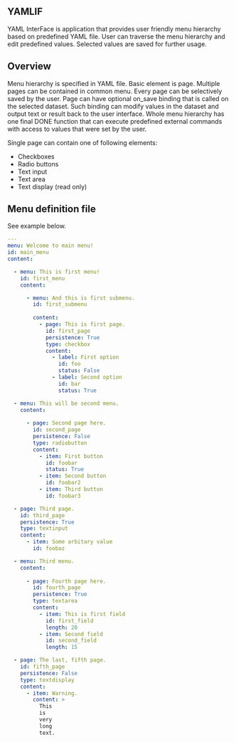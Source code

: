 ## YAMLIF

YAML InterFace is application that provides user friendly menu hierarchy based on predefined YAML file. User can
traverse the menu hierarchy and edit predefined values. Selected values are saved for further usage. 

## Overview

Menu hierarchy is specified in YAML file. Basic element is page. Multiple pages can be contained in common menu.
Every page can be selectively saved by the user. Page can have optional on_save binding that is called on the selected
dataset. Such binding can modify values in the dataset and output text or result back to the user interface. Whole menu
hierarchy has one final DONE function that can execute predefined external commands with access to values that were
set by the user.

Single page can contain one of following elements:

- Checkboxes
- Radio buttons
- Text input
- Text area
- Text display (read only)

## Menu definition file

See example below.

``` yaml
---
menu: Welcome to main menu!
id: main_menu
content:

  - menu: This is first menu!
    id: first_menu
    content:

      - menu: And this is first submenu.
        id: first_submenu
        
        content:
          - page: This is first page.
            id: first_page
            persistence: True
            type: checkbox
            content:
              - label: First option
                id: foo
                status: False
              - label: Second option
                id: bar
                status: True

  - menu: This will be second menu.
    content:
    
      - page: Second page here.
        id: second_page
        persistence: False
        type: radiobutton
        content:
          - item: First button
            id: foobar
            status: True
          - item: Second button
            id: foobar2
          - item: Third button
            id: foobar3

  - page: Third page.
    id: third_page
    persistence: True
    type: textinput
    content:
      - item: Some arbitary value
        id: foobaz

  - menu: Third menu.
    content:
    
      - page: Fourth page here.
        id: fourth_page
        persistence: True
        type: textarea
        content:
          - item: This is first field
            id: first_field
            length: 20
          - item: Second field
            id: second_field
            length: 15

  - page: The last, fifth page.
    id: fifth_page
    persistence: False
    type: textdisplay
    content:
      - item: Warning.
        content: >
          This
          is
          very
          long
          text.
```

